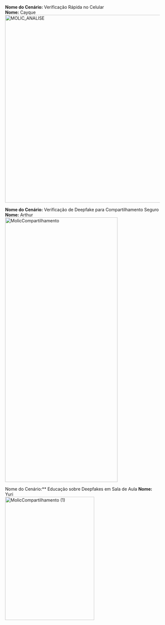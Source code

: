 **Nome do Cenário:** Verificação Rápida no Celular <br>
**Nome:** Cayque <br>
<img width="597" height="611" alt="MOLIC_ANALISE" src="https://github.com/user-attachments/assets/db7e5a93-f39e-4fa3-a341-a952d3986c25" />

**Nome do Cenário:** Verificação de Deepfake para Compartilhamento Seguro <br>
**Nome:** Arthur <br>
<img width="366" height="861" alt="MolicCompartilhamento" src="https://github.com/user-attachments/assets/c583c0da-678f-4030-a92d-b6e6ab533796" />

Nome do Cenário:** Educação sobre Deepfakes em Sala de Aula
**Nome:** Yuri <br>
<img width="290" height="401" alt="MolicCompartilhamento (1)" src="https://github.com/user-attachments/assets/2fe351d8-58f5-4a4d-90c0-53872c1a1a2a" />
